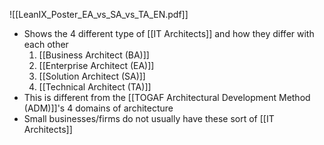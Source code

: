 ![[LeanIX_Poster_EA_vs_SA_vs_TA_EN.pdf]]
- Shows the 4 different type of [[IT Architects]] and how they differ with each other
	1. [[Business Architect (BA)]]
	2. [[Enterprise Architect (EA)]]
	3. [[Solution Architect (SA)]]
	4. [[Technical Architect (TA)]]
- This is different from the [[TOGAF Architectural Development Method (ADM)]]'s 4 domains of architecture
- Small businesses/firms do not usually have these sort of [[IT Architects]]
